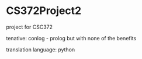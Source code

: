 # CS372Project2
project for CSC372

tenative: conlog - prolog but with none of the benefits

translation language: python

